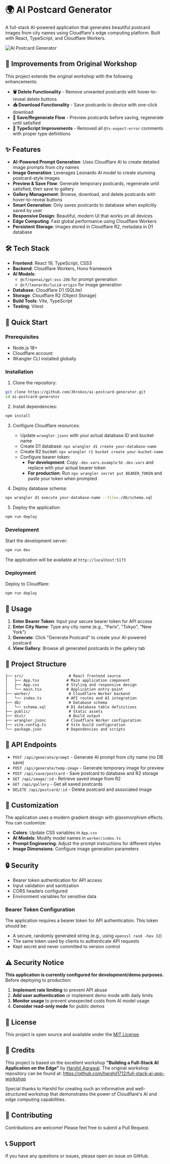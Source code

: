 # 🌍 AI Postcard Generator

A full-stack AI-powered application that generates beautiful postcard images from city names using Cloudflare's edge computing platform. Built with React, TypeScript, and Cloudflare Workers.

![AI Postcard Generator](ai-postcards-generator.png)

## 🚀 Improvements from Original Workshop

This project extends the original workshop with the following enhancements:

- **🗑️ Delete Functionality** - Remove unwanted postcards with hover-to-reveal delete buttons
- **📥 Download Functionality** - Save postcards to device with one-click download
- **💾 Save/Regenerate Flow** - Preview postcards before saving, regenerate until satisfied
- **🔧 TypeScript Improvements** - Removed all `@ts-expect-error` comments with proper type definitions

## ✨ Features

- **AI-Powered Prompt Generation**: Uses Cloudflare AI to create detailed image prompts from city names
- **Image Generation**: Leverages Leonardo AI model to create stunning postcard-style images
- **Preview & Save Flow**: Generate temporary postcards, regenerate until satisfied, then save to gallery
- **Gallery Management**: Browse, download, and delete postcards with hover-to-reveal buttons
- **Smart Generation**: Only saves postcards to database when explicitly saved by user
- **Responsive Design**: Beautiful, modern UI that works on all devices
- **Edge Computing**: Fast global performance using Cloudflare Workers
- **Persistent Storage**: Images stored in Cloudflare R2, metadata in D1 database

## 🛠️ Tech Stack

- **Frontend**: React 19, TypeScript, CSS3
- **Backend**: Cloudflare Workers, Hono framework
- **AI Models**:
  - `@cf/openai/gpt-oss-20b` for prompt generation
  - `@cf/leonardo/lucid-origin` for image generation
- **Database**: Cloudflare D1 (SQLite)
- **Storage**: Cloudflare R2 (Object Storage)
- **Build Tools**: Vite, TypeScript
- **Testing**: Vitest

## 🚀 Quick Start

### Prerequisites

- Node.js 18+
- Cloudflare account
- Wrangler CLI installed globally

### Installation

1. Clone the repository:

```bash
git clone https://github.com/JKrokos/ai-postcard-generator.git
cd ai-postcard-generator
```

2. Install dependencies:

```bash
npm install
```

3. Configure Cloudflare resources:

   - Update `wrangler.jsonc` with your actual database ID and bucket name
   - Create D1 database: `npx wrangler d1 create your-database-name`
   - Create R2 bucket: `npx wrangler r2 bucket create your-bucket-name`
   - Configure bearer token:
     - **For development**: Copy `.dev.vars.example` to `.dev.vars` and replace with your actual bearer token
     - **For production**: Run `npx wrangler secret put BEARER_TOKEN` and paste your token when prompted

4. Deploy database schema:

```bash
npx wrangler d1 execute your-database-name --file=./db/schema.sql
```

5. Deploy the application:

```bash
npm run deploy
```

### Development

Start the development server:

```bash
npm run dev
```

The application will be available at `http://localhost:5173`

### Deployment

Deploy to Cloudflare:

```bash
npm run deploy
```

## 🎯 Usage

1. **Enter Bearer Token**: Input your secure bearer token for API access
2. **Enter City Name**: Type any city name (e.g., "Paris", "Tokyo", "New York")
3. **Generate**: Click "Generate Postcard" to create your AI-powered postcard
4. **View Gallery**: Browse all generated postcards in the gallery tab

## 📁 Project Structure

```
├── src/                    # React frontend source
│   ├── App.tsx            # Main application component
│   ├── App.css            # Styling and responsive design
│   └── main.tsx           # Application entry point
├── worker/                 # Cloudflare Worker backend
│   └── index.ts           # API routes and AI integration
├── db/                     # Database schema
│   └── schema.sql         # D1 database table definitions
├── public/                 # Static assets
├── dist/                   # Build output
├── wrangler.jsonc         # Cloudflare Worker configuration
├── vite.config.ts         # Vite build configuration
└── package.json           # Dependencies and scripts
```

## 🔧 API Endpoints

- `POST /api/generate/prompt` - Generate AI prompt from city name (no DB save)
- `POST /api/generate/temp-image` - Generate temporary image for preview
- `POST /api/save/postcard` - Save postcard to database and R2 storage
- `GET /api/image/:id` - Retrieve saved image from R2
- `GET /api/gallery` - Get all saved postcards
- `DELETE /api/postcard/:id` - Delete postcard and associated image

## 🎨 Customization

The application uses a modern gradient design with glassmorphism effects. You can customize:

- **Colors**: Update CSS variables in `App.css`
- **AI Models**: Modify model names in `worker/index.ts`
- **Prompt Engineering**: Adjust the prompt instructions for different styles
- **Image Dimensions**: Configure image generation parameters

## 🔒 Security

- Bearer token authentication for API access
- Input validation and sanitization
- CORS headers configured
- Environment variables for sensitive data

### Bearer Token Configuration

The application requires a bearer token for API authentication. This token should be:
- A secure, randomly generated string (e.g., using `openssl rand -hex 32`)
- The same token used by clients to authenticate API requests
- Kept secret and never committed to version control

## ⚠️ Security Notice

**This application is currently configured for development/demo purposes.** Before deploying to production:

1. **Implement rate limiting** to prevent API abuse
2. **Add user authentication** or implement demo mode with daily limits
3. **Monitor usage** to prevent unexpected costs from AI model usage
4. **Consider read-only mode** for public demos

## 📝 License

This project is open source and available under the [MIT License](LICENSE).

## 🙏 Credits

This project is based on the excellent workshop **"Building a Full-Stack AI Application on the Edge"** by [Harshil Agrawal](https://github.com/harshil1712). The original workshop repository can be found at: https://github.com/harshil1712/full-stack-ai-app-workshop

Special thanks to Harshil for creating such an informative and well-structured workshop that demonstrates the power of Cloudflare's AI and edge computing capabilities.

## 🤝 Contributing

Contributions are welcome! Please feel free to submit a Pull Request.

## 📞 Support

If you have any questions or issues, please open an issue on GitHub.
